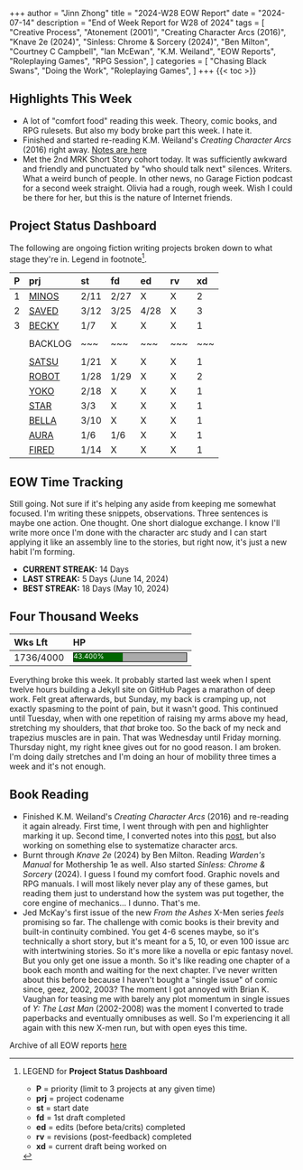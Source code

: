 +++
author = "Jinn Zhong"
title = "2024-W28 EOW Report"
date = "2024-07-14"
description = "End of Week Report for W28 of 2024"
tags = [
  "Creative Process",
  "Atonement (2001)",
  "Creating Character Arcs (2016)",
  "Knave 2e (2024)",
  "Sinless: Chrome & Sorcery (2024)",
  "Ben Milton",
  "Courtney C Campbell",
  "Ian McEwan",
  "K.M. Weiland",
  "EOW Reports",
  "Roleplaying Games",
  "RPG Session",
]
categories = [
    "Chasing Black Swans",
    "Doing the Work",
    "Roleplaying Games",
]
+++
{{< toc >}}

## Highlights This Week

* A lot of "comfort food" reading this week. Theory, comic books, and RPG rulesets. But also my body broke part this week. I hate it.
* Finished and started re-reading K.M. Weiland's _Creating Character Arcs_ (2016) right away. [Notes are here](https://journal.jinnzhong.com/notes-creating-character-arcs-2016/)
* Met the 2nd MRK Short Story cohort today. It was sufficiently awkward and friendly and punctuated by "who should talk next" silences. Writers. What a weird bunch of people. In other news, no Garage Fiction podcast for a second week straight. Olivia had a rough, rough week. Wish I could be there for her, but this is the nature of Internet friends.
  
## Project Status Dashboard

The following are ongoing fiction writing projects broken down to what stage they're in. Legend in footnote[^1].

| P | prj | st | fd | ed | rv | xd | 
| :---: | :--- | :--- | :--- | :--- | :--- | :--- |
| 1 | [MINOS](https://journal.jinnzhong.com/tags/prj-minos/) | 2/11 | 2/27 | X | X | 2 |
| 2 | [SAVED](https://journal.jinnzhong.com/tags/prj-saved/) | 3/12 | 3/25 | 4/28 | X | 3 |
| 3 | [BECKY](https://journal.jinnzhong.com/tags/prj-becky/) | 1/7 | X | X | X | 1 | 
|  |  |  |  |  |  |  | 
|  | BACKLOG | ~~~ | ~~~ | ~~~ | ~~~ | ~~~ | 
|  |  |  |  |  |  |  | 
|  | [SATSU](https://journal.jinnzhong.com/tags/prj-satsu/) | 1/21 | X | X | X | 1 | 
|  | [ROBOT](https://journal.jinnzhong.com/tags/prj-robot/) | 1/28 | 1/29 | X | X | 2 |
|  | [YOKO](https://journal.jinnzhong.com/tags/prj-yoko/) | 2/18 | X | X | X | 1 |
|  | [STAR](https://journal.jinnzhong.com/tags/prj-star/) | 3/3 | X | X | X | 1 |
|  | [BELLA](https://journal.jinnzhong.com/tags/prj-bella/) | 3/10 | X | X | X | 1 |
|  | [AURA](https://journal.jinnzhong.com/tags/prj-aura/) | 1/6 | 1/6 | X | X | 1 | 
|  | [FIRED](https://journal.jinnzhong.com/tags/prj-fired/) | 1/14 | X | X | X | 1 | 

## EOW Time Tracking

Still going. Not sure if it's helping any aside from keeping me somewhat focused. I'm writing these snippets, observations. Three sentences is maybe one action. One thought. One short dialogue exchange. I know I'll write more once I'm done with the character arc study and I can start applying it like an assembly line to the stories, but right now, it's just a new habit I'm forming.

* **CURRENT STREAK:** 14 Days
* **LAST STREAK:** 5 Days (June 14, 2024)
* **BEST STREAK:** 18 Days (May 10, 2024)

## Four Thousand Weeks

| Wks Lft | HP |
| :--- | :--- |
| 1736/4000 | <div style="width:200px;height:15px;background:#AAAAAA;border:1.3px solid #000000;"><div style="width:43.400%;height:15px;background:#006600;font-size:12px; color:white; line-height:12px;">43.400%</div></div> |

Everything broke this week. It probably started last week when I spent twelve hours building a Jekyll site on GitHub Pages a marathon of deep work. Felt great afterwards, but Sunday, my back is cramping up, not exactly spasming to the point of pain, but it wasn't good. This continued until Tuesday, when with one repetition of raising my arms above my head, stretching my shoulders, that _that_ broke too. So the back of my neck and trapezius muscles are in pain. That was Wednesday until Friday morning. Thursday night, my right knee gives out for no good reason. I am broken. I'm doing daily stretches and I'm doing an hour of mobility three times a week and it's not enough.

## Book Reading

* Finished K.M. Weiland's _Creating Character Arcs_ (2016) and re-reading it again already. First time, I went through with pen and highlighter marking it up. Second time, I converted notes into this [post](https://journal.jinnzhong.com/notes-creating-character-arcs-2016/), but also working on something else to systematize character arcs.
* Burnt through _Knave 2e_ (2024) by Ben Milton. Reading _Warden's Manual_ for Mothership 1e as well. Also started _Sinless: Chrome & Sorcery_ (2024). I guess I found my comfort food. Graphic novels and RPG manuals. I will most likely never play any of these games, but reading them just to understand how the system was put together, the core engine of mechanics... I dunno. That's me.
* Jed McKay's first issue of the new _From the Ashes_ X-Men series _feels_ promising so far. The challenge with comic books is their brevity and built-in continuity combined. You get 4-6 scenes maybe, so it's technically a short story, but it's meant for a 5, 10, or even 100 issue arc with intertwining stories. So it's more like a novella or epic fantasy novel. But you only get one issue a month. So it's like reading one chapter of a book each month and waiting for the next chapter. I've never written about this before because I haven't bought a "single issue" of comic since, geez, 2002, 2003? The moment I got annoyed with Brian K. Vaughan for teasing me with barely any plot momentum in single issues of _Y: The Last Man_ (2002-2008) was the moment I converted to trade paperbacks and eventually omnibuses as well. So I'm experiencing it all again with this new X-men run, but with open eyes this time.
  

Archive of all EOW reports [here](https://journal.jinnzhong.com/tags/eow-reports/)

[^1]: LEGEND for **Project Status Dashboard**

    * **P** = priority (limit to 3 projects at any given time)
    * **prj** = project codename
    * **st** = start date
    * **fd** = 1st draft completed
    * **ed** = edits (before beta/crits) completed
    * **rv** = revisions (post-feedback) completed
    * **xd** = current draft being worked on
